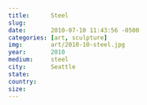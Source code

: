 ```yaml
---
title:  	Steel
slug:		
date:   	2010-07-10 11:43:56 -0500
categories: [art, sculpture]
img:		art/2010-10-steel.jpg
year:		2010
medium:		steel
city:		Seattle
state:
country:
size:
---
```

